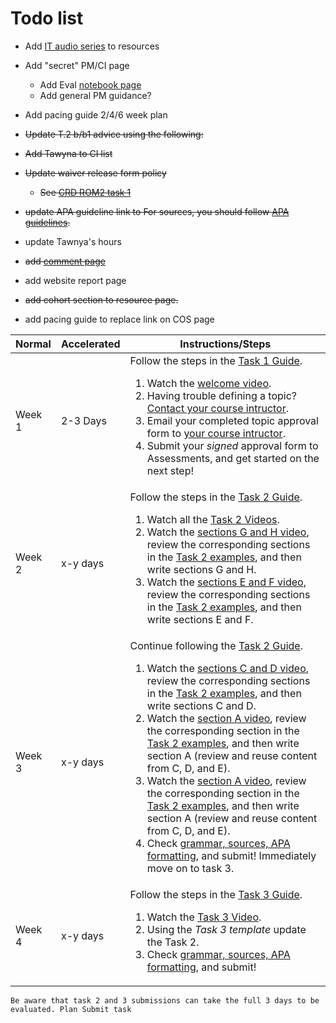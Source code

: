 # Todo list

- Add [IT audio series](https://www.wgu.edu/online-it-degrees/it-audio-series.html) to resources
- Add "secret" PM/CI page

    - Add Eval [notebook page](https://www.wgu.edu/online-it-degrees/it-audio-series.html) 
    - Add general PM guidance?

- Add pacing guide 2/4/6 week plan

- ~~Update T.2 b/b1 advice using the following:~~

    <!-- ~~In the *B & B.1: Review of Other Works* section, you are asked to:
    1. Review 4 resources (articles, blogs, case studies, white papers, videos, etc.).
    2. Summarize 4 resources ( simply tell your reader what's in the resource you reviewed, no need to offer an opinion or analyze it…simply summarize the content…. I recommend at least two paragraphs for each review).
    3. Cite Appropriately (APA Style)
    In the relation to artifact section, you should tell your reader how the information you reviewed & summarized expands the context of the problem you're solving or how it guides/influences the solution you're implementing.  These resources do not have to be a one-to-one match to your project. If you find an article on wood screws and you discern a way to relate it to your project; it will be an acceptable review.~~ -->

- ~~Add Tawyna to CI list~~
- ~~Update waiver release form policy~~

    - ~~See [CRD ROM2 task 1](https://westerngovernorsuniversity.sharepoint.com/sites/ITTeamcopy/_layouts/15/Doc.aspx?sourcedoc={30afd775-2ab8-4f28-9de9-aedc39c05ddb}&action=view&wd=target%28Capstones.one%7C1caaacc4-4f44-45fa-84ae-e3f672585a52%2FC769-ROM2%20Task%201%20Capstone%20Topic%20Approval%20and%20%7C30fb67cf-1c2d-46b4-9ac0-7c228b95e70c%2F%29&wdorigin=NavigationUrl)~~

- ~~update APA guideline link to For sources, you should follow [APA guidelines](https://cm.wgu.edu/t5/Writing-Center-Knowledge-Base/I-Need-Help-with-APA-Style/ta-p/33524).~~

- update Tawnya's hours 

- ~~add [comment page](https://jupyterbook.org/en/stable/interactive/comments/utterances.html)~~

- add website report page

- ~~add cohort section to resource page.~~
- add pacing guide to replace link on COS page

|          Normal      | Accelerated                          |Instructions/Steps|
|----------------|-------------------------------|-----------------------------|
| Week 1 | 2-3 Days | Follow the steps in the <a href="https://ashejim.github.io/C769/task1.html">Task 1 Guide</a>.<ol><li>Watch the <a href="https://ashejim.github.io/C769/intro.html"> welcome video</a>.</li><li>Having trouble defining a topic? <a href="https://ashejim.github.io/C769/ci_page.html">Contact your course intructor</a>.</li><li>Email your completed topic approval form to <a href="https://ashejim.github.io/C769/ci_page.html">your course intructor</a>.</li><li>Submit your <em>signed</em> approval form to Assessments, and get started on the next step!</li></ol>|
| Week 2 | x-y days | Follow the steps in the <a href="https://ashejim.github.io/C769/task2.html">Task 2 Guide</a>.<ol><li>Watch all the <a href="https://ashejim.github.io/C769/resources.html#task-2-videos">Task 2 Videos</a>.</li><li> Watch the <a href="https://ashejim.github.io/C769/task2.html#sections-g-and-h-timeline-outcomes">sections G and H video</a>, review the corresponding sections in the <a href="https://ashejim.github.io/C769/resources.html#examples">Task 2 examples</a>, and then write sections G and H.  </li><li>Watch the <a href="https://ashejim.github.io/C769/task2.html#sections-e-and-f-methodology-goals">sections E and F video</a>, review the corresponding sections in the <a href="https://ashejim.github.io/C769/resources.html#examples">Task 2 examples</a>, and then write sections E and F.</li> </ol>|
| Week 3 | x-y days | Continue following the <a href="https://ashejim.github.io/C769/task2.html">Task 2 Guide</a>. <ol><li> Watch the <a href="https://ashejim.github.io/C769/task2.html#sections-c-and-d-rationale-and-current-environment">sections C and D video</a>, review the corresponding sections in the <a href="https://ashejim.github.io/C769/resources.html#examples">Task 2 examples</a>, and then write sections C and D. </li><li>Watch the <a href="https://ashejim.github.io/C769/task2.html#sections-a1-a2-and-a3-overview">section A video</a>, review the corresponding section in the <a href="https://ashejim.github.io/C769/resources.html#examples">Task 2 examples</a>, and then write section A (review and reuse content from C, D, and E).</li><li>Watch the <a href="https://ashejim.github.io/C769/task2.html#sections-b-and-b1-review-of-other-work-relations-of-artifacts">section A video</a>, review the corresponding section in the <a href="https://ashejim.github.io/C769/resources.html#examples">Task 2 examples</a>, and then write section A (review and reuse content from C, D, and E).</li><li>Check <a href="https://ashejim.github.io/C769/task2.html#sources-and-grammar">grammar, sources, APA formatting</a>, and submit! Immediately move on to task 3.</li></ol>|
| Week 4 | x-y days | Follow the steps in the <a href="https://ashejim.github.io/C769/task3.html">Task 3 Guide</a>.<ol><li>Watch the <a href="https://ashejim.github.io/C769/task3.html#writing-task-3">Task 3 Video</a>.</li><li>Using the <em>Task 3 template</em> update the Task 2.</li><li>Check <a href="https://ashejim.github.io/C769/task2.html#sources-and-grammar">grammar, sources, APA formatting</a>, and submit!</li></ol>|

```{warning}
Be aware that task 2 and 3 submissions can take the full 3 days to be evaluated. Plan Submit task 
```
